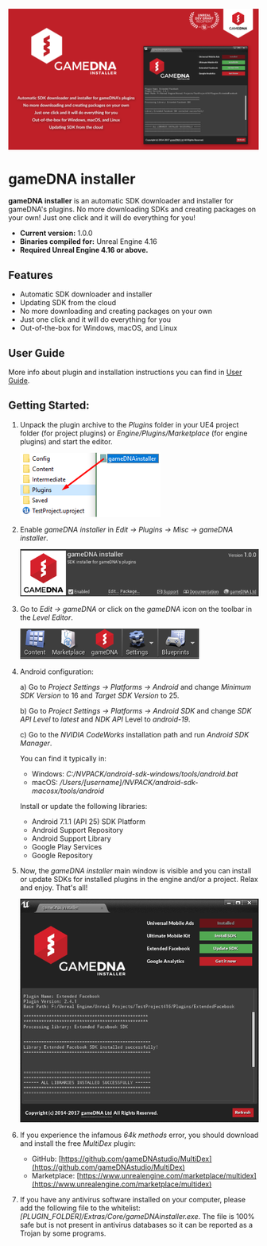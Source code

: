 ![Splash](Resources/Splash.png)

# gameDNA installer

**gameDNA installer** is an automatic SDK downloader and installer for gameDNA's plugins. No more downloading SDKs and creating packages on your own! Just one click and it will do everything for you!

* **Current version:** 1.0.0
* **Binaries compiled for:** Unreal Engine 4.16
* **Required Unreal Engine 4.16 or above.**

## Features
* Automatic SDK downloader and installer
* Updating SDK from the cloud
* No more downloading and creating packages on your own
* Just one click and it will do everything for you
* Out-of-the-box for Windows, macOS, and Linux

## User Guide
More info about plugin and installation instructions you can find in [User Guide](Documentation/gameDNAinstaller_UserGuide.pdf).

## Getting Started:

1. Unpack the plugin archive to the _Plugins_ folder in your UE4 project folder (for project plugins) or _Engine/Plugins/Marketplace_ (for engine plugins) and start the editor.

    ![](Resources/Installation1.png)

2. Enable _gameDNA installer_ in _Edit -> Plugins -> Misc -> gameDNA installer_.

    ![](Resources/Installation2.png)

3. Go to _Edit -> gameDNA_ or click on the _gameDNA_ icon on the toolbar in the _Level Editor_.

    ![](Resources/Installation3.png)

4. Android configuration:

    a) Go to _Project Settings -> Platforms -> Android_ and change _Minimum SDK Version_ to 16 and _Target SDK Version_ to 25.
    
    b) Go to _Project Settings -> Platforms -> Android SDK_ and change _SDK API Level_ to _latest_ and _NDK API_ Level to _android-19_.
    
    c) Go to the _NVIDIA CodeWorks_ installation path and run _Android SDK Manager_.

    You can find it typically in:

    * Windows: _C:/NVPACK/android-sdk-windows/tools/android.bat_
    * macOS: _/Users/[username]/NVPACK/android-sdk-macosx/tools/android_

    Install or update the following libraries:

    * Android 7.1.1 (API 25) SDK Platform
    * Android Support Repository
    * Android Support Library
    * Google Play Services
    * Google Repository

5. Now, the _gameDNA installer_ main window is visible and you can install or update SDKs for installed plugins in the engine and/or a project. Relax and enjoy. That's all!

    ![](Resources/Installation4.png)

6. If you experience the infamous _64k methods_ error, you should download and install the free *MultiDex* plugin: 
    * GitHub: [https://github.com/gameDNAstudio/MultiDex](https://github.com/gameDNAstudio/MultiDex)
    * Marketplace: [https://www.unrealengine.com/marketplace/multidex](https://www.unrealengine.com/marketplace/multidex)

7. If you have any antivirus software installed on your computer, please add the following file to the whitelist: _[PLUGIN_FOLDER]/Extras/Core/gameDNAinstaller.exe_. The file is 100% safe but is not present in antivirus databases so it can be reported as a Trojan by some programs.

